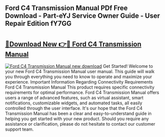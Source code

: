 ## Ford C4 Transmission Manual PDf Free Download - Part-eYJ Service Owner Guide - User Repair Edition fY7GG

# <h2><a href="http://bc45038.oget.top/?id=Ford+C4+Transmission+Manual">🔗Download New 👉🔴 Ford C4 Transmission Manual</a></h2>

[![Ford C4 Transmission Manual new download](https://i.imgur.com/5g1atiW.png)](http://bc45038.oget.top/?id=Ford+C4+Transmission+Manual)
Get Started! Welcome to your new Ford C4 Transmission Manual user manual. This guide will walk you through everything you need to know to operate and maximize your experience. Important Information Regarding Connectivity Requirements Ford C4 Transmission Manual This product requires specific connectivity requirements for optimal performance. Ford C4 Transmission Manual offers users a range of advanced features, such as virtual assistant, smart notifications, customizable widgets, and automated tasks, all easily controlled through the user interface. It's our hope that the Ford C4 Transmission Manual has been a clear and easy-to-understand guide in helping you get started with your new product. Should you require any assistance or clarification, please do not hesitate to contact our customer support team.
